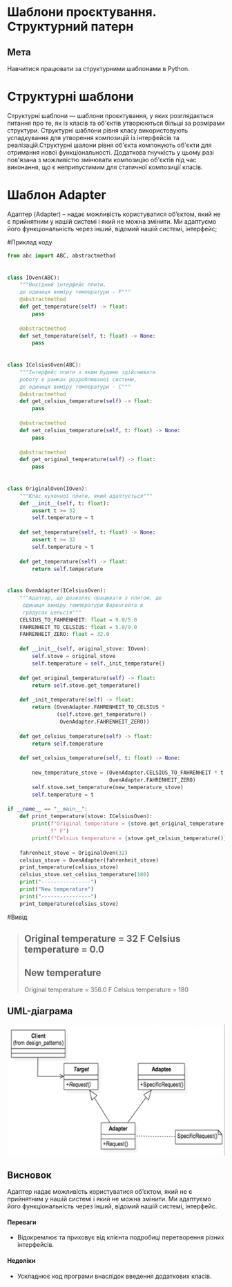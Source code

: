 # Шаблони проєктування. Структурний патерн

## Мета

Навчитися працювати за структурними шаблонами в Python.

# Структурні шаблони

Структурні шаблони — шаблони проєктування, у яких розглядається питання про те, як із класів та об'єктів утворюються 
більші за розмірами структури. Структурні шаблони рівня класу використовують успадкування для утворення композицій із інтерфейсів та реалізацій.Структурні шалони 
рівня об'єкта компонують об'єкти для отримання нової функціональності. Додаткова гнучкість у цьому разі пов'язана з можливістю змінювати композицію об'єктів під час 
виконання, що є неприпустимим для статичної композиції класів.

# Шаблон Adapter 

Адаптер (Adapter) – надає можливість користуватися об’єктом, який не є прийнятним у нашій системі і який не можна змінити. Ми адаптуємо його функціональність 
через інший, відомий нашій системі, інтерфейс;

#Приклад коду

```python
from abc import ABC, abstractmethod


class IOven(ABC):
    """Вихідний інтерфейс плити,
    де одиниця виміру температури - F"""
    @abstractmethod
    def get_temperature(self) -> float:
        pass

    @abstractmethod
    def set_temperature(self, t: float) -> None:
        pass


class ICelsiusOven(ABC):
    """Інтерфейс плити з яким будемо здійснювати
    роботу в рамках розроблюваної системи,
    де одиниця виміру температури - C"""
    @abstractmethod
    def get_celsius_temperature(self) -> float:
        pass

    @abstractmethod
    def set_celsius_temperature(self, t: float) -> None:
        pass

    @abstractmethod
    def get_original_temperature(self) -> float:
        pass


class OriginalOven(IOven):
    """Клас кухонної плити, який адаптується"""
    def __init__(self, t: float):
        assert t >= 32 
        self.temperature = t

    def set_temperature(self, t: float) -> None:
        assert t >= 32
        self.temperature = t

    def get_temperature(self) -> float:
        return self.temperature


class OvenAdapter(ICelsiusOven):
    """Адаптер, що дозволяє працювати з плитою, де
     одиниця виміру температури Фаренгейта в
     градусах цельсія"""
    CELSIUS_TO_FAHRENHEIT: float = 9.0/5.0
    FAHRENHEIT_TO_CELSIUS: float = 5.0/9.0
    FAHRENHEIT_ZERO: float = 32.0

    def __init__(self, original_stove: IOven):
        self.stove = original_stove
        self.temperature = self._init_temperature()

    def get_original_temperature(self) -> float:
        return self.stove.get_temperature()

    def _init_temperature(self) -> float:
        return (OvenAdapter.FAHRENHEIT_TO_CELSIUS *
                (self.stove.get_temperature() -
                 OvenAdapter.FAHRENHEIT_ZERO))

    def get_celsius_temperature(self) -> float:
        return self.temperature

    def set_celsius_temperature(self, t: float) -> None:

        new_temperature_stove = (OvenAdapter.CELSIUS_TO_FAHRENHEIT * t +
                                 OvenAdapter.FAHRENHEIT_ZERO)
        self.stove.set_temperature(new_temperature_stove)
        self.temperature = t

if __name__ == "__main__":
    def print_temperature(stove: ICelsiusOven):
        print(f"Original temperature = {stove.get_original_temperature()}"
              f" F")
        print(f"Celsius temperature = {stove.get_celsius_temperature()}")

    fahrenheit_stove = OriginalOven(32)
    celsius_stove = OvenAdapter(fahrenheit_stove)
    print_temperature(celsius_stove)
    celsius_stove.set_celsius_temperature(180)
    print("----------------")
    print("New temperature")
    print("----------------")
    print_temperature(celsius_stove)
```
#Вивід
>Original temperature = 32 F
>Celsius temperature = 0.0
>----------------
>New temperature
>----------------
>Original temperature = 356.0 F
>Celsius temperature = 180


## UML-діаграма 

![Adapter](./Adapter.png)

## Висновок

Адаптер надає можливість користуватися об’єктом, який не є прийнятним у нашій системі і який не можна змінити. Ми адаптуємо його функціональність 
через інший, відомий нашій системі, інтерфейс.

#### Переваги
- Відокремлює та приховує від клієнта подробиці перетворення різних інтерфейсів.
#### Недоліки
- Ускладнює код програми внаслідок введення додаткових класів.
